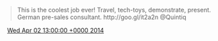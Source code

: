 > This is the coolest job ever\! Travel, tech\-toys, demonstrate, present\. German pre\-sales consultant\. http://goo\.gl/it2a2n @Quintiq

<img src="../../media/tweet.ico" width="12" /> [Wed Apr 02 13:00:00 +0000 2014](https://twitter.com/DromerDenker/status/451343288701054976)